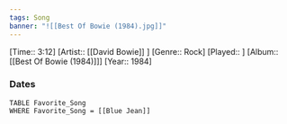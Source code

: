 ```yaml
---
tags: Song  
banner: "![[Best Of Bowie (1984).jpg]]"
---
```

[Time:: 3:12]
[Artist:: [[David Bowie]] ]
[Genre:: Rock]
[Played:: ]
[Album:: [[Best Of Bowie (1984)]]]
[Year:: 1984]
### Dates
````dataview
TABLE Favorite_Song
WHERE Favorite_Song = [[Blue Jean]]
````